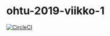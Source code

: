 # ohtu-2019-viikko-1

[![CircleCI](https://circleci.com/gh/Niddis/ohtu-2019-viikko-1.svg?style=svg)](https://circleci.com/gh/Niddis/ohtu-2019-viikko-1)

